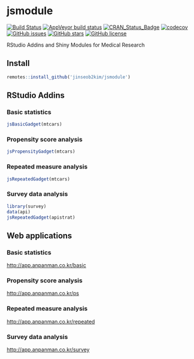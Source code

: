 # jsmodule

[![Build Status](https://travis-ci.org/jinseob2kim/jsmodule.svg?branch=master)](https://travis-ci.org/jinseob2kim/jsmodule)
[![AppVeyor build status](https://ci.appveyor.com/api/projects/status/github/jinseob2kim/jsmodule?branch=master&svg=true)](https://ci.appveyor.com/project/jinseob2kim/jsmodule)
[![CRAN\_Status\_Badge](https://www.r-pkg.org/badges/version/jsmodule)](https://cran.r-project.org/package=jsmodule)
[![codecov](https://codecov.io/github/jinseob2kim/jsmodule/branch/master/graphs/badge.svg)](https://codecov.io/github/jinseob2kim/jsmodule)
[![GitHub issues](https://img.shields.io/github/issues/jinseob2kim/jsmodule.svg)](https://github.com/jinseob2kim/jsmodule/issues)
[![GitHub stars](https://img.shields.io/github/stars/jinseob2kim/jsmodule.svg)](https://github.com/jinseob2kim/jsmodule/stargazers)
[![GitHub license](https://img.shields.io/github/license/jinseob2kim/jsmodule.svg)](https://github.com/jinseob2kim/jsmodule/blob/master/LICENSE)


RStudio Addins and Shiny Modules for Medical Research

## Install

```r
remotes::install_github('jinseob2kim/jsmodule')
```

## RStudio Addins

### Basic statistics 

```r
jsBasicGadget(mtcars)
```

### Propensity score analysis

```r
jsPropensityGadget(mtcars)
```


### Repeated measure analysis

```r
jsRepeatedGadget(mtcars)
```


### Survey data analysis

```r
library(survey)
data(api)
jsRepeatedGadget(apistrat)
```

## Web applications

### Basic statistics

http://app.anpanman.co.kr/basic


### Propensity score analysis 

http://app.anpanman.co.kr/ps

### Repeated measure analysis

http://app.anpanman.co.kr/repeated

### Survey data analysis

http://app.anpanman.co.kr/survey
